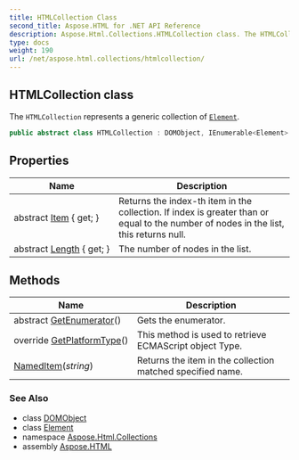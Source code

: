 ```yaml
---
title: HTMLCollection Class
second_title: Aspose.HTML for .NET API Reference
description: Aspose.Html.Collections.HTMLCollection class. The HTMLCollection represents a generic collection of Element
type: docs
weight: 190
url: /net/aspose.html.collections/htmlcollection/
---
```

## HTMLCollection class

The `HTMLCollection` represents a generic collection of [`Element`](../../aspose.html.dom/element/).

```csharp
public abstract class HTMLCollection : DOMObject, IEnumerable<Element>
```

## Properties

| Name | Description |
| --- | --- |
| abstract [Item](../../aspose.html.collections/htmlcollection/item/) { get; } | Returns the index-th item in the collection. If index is greater than or equal to the number of nodes in the list, this returns null. |
| abstract [Length](../../aspose.html.collections/htmlcollection/length/) { get; } | The number of nodes in the list. |

## Methods

| Name | Description |
| --- | --- |
| abstract [GetEnumerator](../../aspose.html.collections/htmlcollection/getenumerator/)() | Gets the enumerator. |
| override [GetPlatformType](../../aspose.html.collections/htmlcollection/getplatformtype/)() | This method is used to retrieve ECMAScript object Type. |
| [NamedItem](../../aspose.html.collections/htmlcollection/nameditem/)(*string*) | Returns the item in the collection matched specified name. |

### See Also

* class [DOMObject](../../aspose.html.dom/domobject/)
* class [Element](../../aspose.html.dom/element/)
* namespace [Aspose.Html.Collections](../../aspose.html.collections/)
* assembly [Aspose.HTML](../../)
